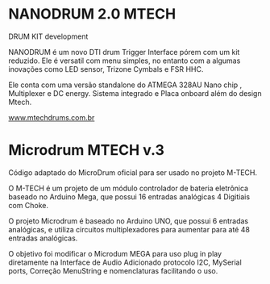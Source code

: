 # NANODRUM 2.0 MTECH
DRUM KIT development

NANODRUM é um novo DTI drum Trigger Interface pórem com um kit reduzido. Ele é versatil com menu simples, no entanto com a algumas inovações como LED sensor, Trizone Cymbals e FSR HHC.

Ele conta com uma versão standalone do ATMEGA 328AU Nano chip , Multiplexer e DC energy. Sistema integrado e Placa onboard além do design Mtech.

www.mtechdrums.com.br

# Microdrum MTECH v.3
Código adaptado do MicroDrum oficial para ser usado no projeto M-TECH.

O M-TECH é um projeto de um módulo controlador de bateria eletrônica baseado no Arduino Mega, que possui 16 entradas analógicas 4 Digitiais com Choke.

O projeto Microdrum é baseado no Arduino UNO, que possui 6 entradas analógicas, e utiliza circuitos multiplexadores para aumentar para até 48 entradas analógicas.

O objetivo foi modificar o Microdum MEGA para uso plug in play diretamente na Interface de Audio Adicionado protocolo I2C, MySerial ports, Correção MenuString e nomenclaturas facilitando o uso.
